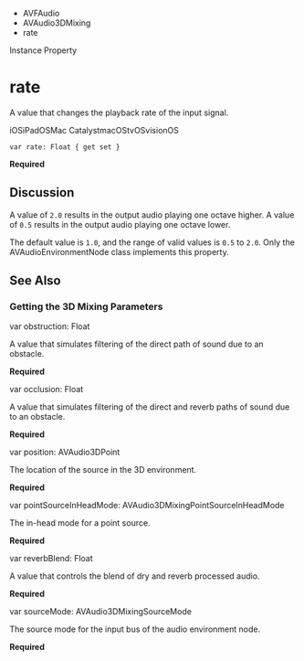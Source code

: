 

- AVFAudio
- AVAudio3DMixing
-  rate 

Instance Property

# rate

A value that changes the playback rate of the input signal.

iOSiPadOSMac CatalystmacOStvOSvisionOS

``` source
var rate: Float { get set }
```

**Required**

## Discussion

A value of `2.0` results in the output audio playing one octave higher. A value of `0.5` results in the output audio playing one octave lower.

The default value is `1.0`, and the range of valid values is `0.5` to `2.0`. Only the AVAudioEnvironmentNode class implements this property.

## See Also

### Getting the 3D Mixing Parameters

var obstruction: Float

A value that simulates filtering of the direct path of sound due to an obstacle.

**Required**

var occlusion: Float

A value that simulates filtering of the direct and reverb paths of sound due to an obstacle.

**Required**

var position: AVAudio3DPoint

The location of the source in the 3D environment.

**Required**

var pointSourceInHeadMode: AVAudio3DMixingPointSourceInHeadMode

The in-head mode for a point source.

**Required**

var reverbBlend: Float

A value that controls the blend of dry and reverb processed audio.

**Required**

var sourceMode: AVAudio3DMixingSourceMode

The source mode for the input bus of the audio environment node.

**Required**


